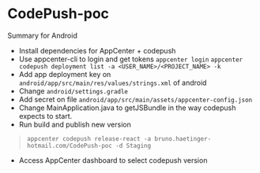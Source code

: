# CodePush-poc

Summary for Android

- Install dependencies for AppCenter + codepush
- Use appcenter-cli to login and get tokens
`appcenter login`
`appcenter codepush deployment list -a <USER_NAME>/<PROJECT_NAME> -k`
- Add app deployment key on `android/app/src/main/res/values/strings.xml` of android
- Change `android/settings.gradle`
- Add secret on file `android/app/src/main/assets/appcenter-config.json`
- Change MainApplication.java to getJSBundle in the way codepush expects to start.
- Run build and publish new version
> `appcenter codepush release-react -a bruno.haetinger-hotmail.com/CodePush-poc -d Staging`
- Access AppCenter dashboard to select codepush version
